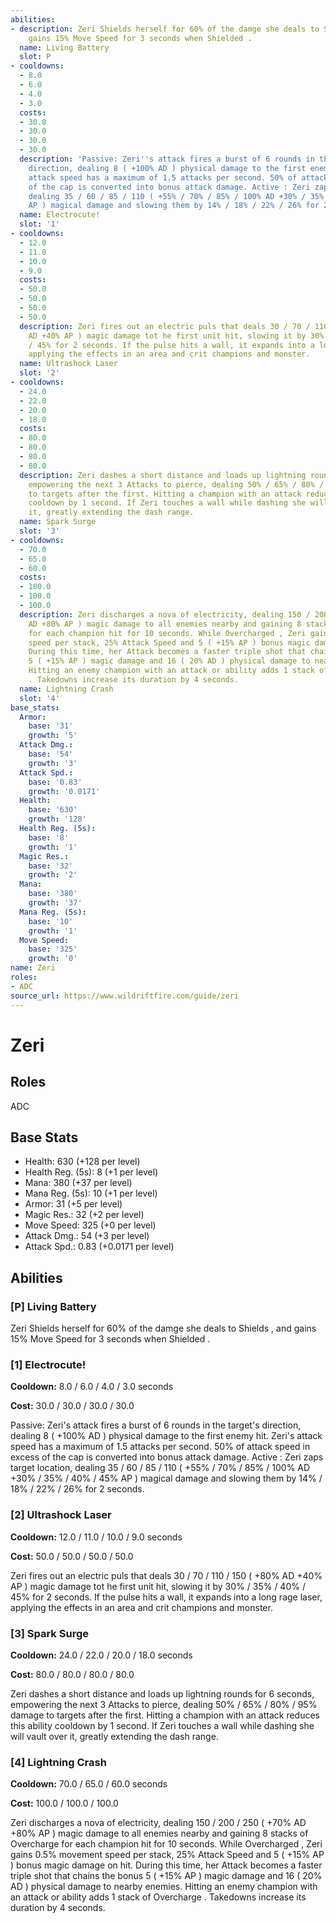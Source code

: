 ```yaml
---
abilities:
- description: Zeri Shields herself for 60% of the damge she deals to Shields , and
    gains 15% Move Speed for 3 seconds when Shielded .
  name: Living Battery
  slot: P
- cooldowns:
  - 8.0
  - 6.0
  - 4.0
  - 3.0
  costs:
  - 30.0
  - 30.0
  - 30.0
  - 30.0
  description: 'Passive: Zeri''s attack fires a burst of 6 rounds in the target''s
    direction, dealing 8 ( +100% AD ) physical damage to the first enemy hit. Zeri''s
    attack speed has a maximum of 1.5 attacks per second. 50% of attack speed in excess
    of the cap is converted into bonus attack damage. Active : Zeri zaps target location,
    dealing 35 / 60 / 85 / 110 ( +55% / 70% / 85% / 100% AD +30% / 35% / 40% / 45%
    AP ) magical damage and slowing them by 14% / 18% / 22% / 26% for 2 seconds.'
  name: Electrocute!
  slot: '1'
- cooldowns:
  - 12.0
  - 11.0
  - 10.0
  - 9.0
  costs:
  - 50.0
  - 50.0
  - 50.0
  - 50.0
  description: Zeri fires out an electric puls that deals 30 / 70 / 110 / 150 ( +80%
    AD +40% AP ) magic damage tot he first unit hit, slowing it by 30% / 35% / 40%
    / 45% for 2 seconds. If the pulse hits a wall, it expands into a long rage laser,
    applying the effects in an area and crit champions and monster.
  name: Ultrashock Laser
  slot: '2'
- cooldowns:
  - 24.0
  - 22.0
  - 20.0
  - 18.0
  costs:
  - 80.0
  - 80.0
  - 80.0
  - 80.0
  description: Zeri dashes a short distance and loads up lightning rounds for 6 seconds,
    empowering the next 3 Attacks to pierce, dealing 50% / 65% / 80% / 95% damage
    to targets after the first. Hitting a champion with an attack reduces this ability
    cooldown by 1 second. If Zeri touches a wall while dashing she will vault over
    it, greatly extending the dash range.
  name: Spark Surge
  slot: '3'
- cooldowns:
  - 70.0
  - 65.0
  - 60.0
  costs:
  - 100.0
  - 100.0
  - 100.0
  description: Zeri discharges a nova of electricity, dealing 150 / 200 / 250 ( +70%
    AD +80% AP ) magic damage to all enemies nearby and gaining 8 stacks of Overcharge
    for each champion hit for 10 seconds. While Overcharged , Zeri gains 0.5% movement
    speed per stack, 25% Attack Speed and 5 ( +15% AP ) bonus magic damage on hit.
    During this time, her Attack becomes a faster triple shot that chains the bonus
    5 ( +15% AP ) magic damage and 16 ( 20% AD ) physical damage to nearby enemies.
    Hitting an enemy champion with an attack or ability adds 1 stack of Overcharge
    . Takedowns increase its duration by 4 seconds.
  name: Lightning Crash
  slot: '4'
base_stats:
  Armor:
    base: '31'
    growth: '5'
  Attack Dmg.:
    base: '54'
    growth: '3'
  Attack Spd.:
    base: '0.83'
    growth: '0.0171'
  Health:
    base: '630'
    growth: '128'
  Health Reg. (5s):
    base: '8'
    growth: '1'
  Magic Res.:
    base: '32'
    growth: '2'
  Mana:
    base: '380'
    growth: '37'
  Mana Reg. (5s):
    base: '10'
    growth: '1'
  Move Speed:
    base: '325'
    growth: '0'
name: Zeri
roles:
- ADC
source_url: https://www.wildriftfire.com/guide/zeri
---
```


# Zeri

## Roles

ADC

## Base Stats

- Health: 630 (+128 per level)
- Health Reg. (5s): 8 (+1 per level)
- Mana: 380 (+37 per level)
- Mana Reg. (5s): 10 (+1 per level)
- Armor: 31 (+5 per level)
- Magic Res.: 32 (+2 per level)
- Move Speed: 325 (+0 per level)
- Attack Dmg.: 54 (+3 per level)
- Attack Spd.: 0.83 (+0.0171 per level)

## Abilities

### [P] Living Battery

Zeri Shields herself for 60% of the damge she deals to Shields , and gains 15% Move Speed for 3 seconds when Shielded .

### [1] Electrocute!

**Cooldown:** 8.0 / 6.0 / 4.0 / 3.0 seconds

**Cost:** 30.0 / 30.0 / 30.0 / 30.0

Passive: Zeri's attack fires a burst of 6 rounds in the target's direction, dealing 8 ( +100% AD ) physical damage to the first enemy hit. Zeri's attack speed has a maximum of 1.5 attacks per second. 50% of attack speed in excess of the cap is converted into bonus attack damage. Active : Zeri zaps target location, dealing 35 / 60 / 85 / 110 ( +55% / 70% / 85% / 100% AD +30% / 35% / 40% / 45% AP ) magical damage and slowing them by 14% / 18% / 22% / 26% for 2 seconds.

### [2] Ultrashock Laser

**Cooldown:** 12.0 / 11.0 / 10.0 / 9.0 seconds

**Cost:** 50.0 / 50.0 / 50.0 / 50.0

Zeri fires out an electric puls that deals 30 / 70 / 110 / 150 ( +80% AD +40% AP ) magic damage tot he first unit hit, slowing it by 30% / 35% / 40% / 45% for 2 seconds. If the pulse hits a wall, it expands into a long rage laser, applying the effects in an area and crit champions and monster.

### [3] Spark Surge

**Cooldown:** 24.0 / 22.0 / 20.0 / 18.0 seconds

**Cost:** 80.0 / 80.0 / 80.0 / 80.0

Zeri dashes a short distance and loads up lightning rounds for 6 seconds, empowering the next 3 Attacks to pierce, dealing 50% / 65% / 80% / 95% damage to targets after the first. Hitting a champion with an attack reduces this ability cooldown by 1 second. If Zeri touches a wall while dashing she will vault over it, greatly extending the dash range.

### [4] Lightning Crash

**Cooldown:** 70.0 / 65.0 / 60.0 seconds

**Cost:** 100.0 / 100.0 / 100.0

Zeri discharges a nova of electricity, dealing 150 / 200 / 250 ( +70% AD +80% AP ) magic damage to all enemies nearby and gaining 8 stacks of Overcharge for each champion hit for 10 seconds. While Overcharged , Zeri gains 0.5% movement speed per stack, 25% Attack Speed and 5 ( +15% AP ) bonus magic damage on hit. During this time, her Attack becomes a faster triple shot that chains the bonus 5 ( +15% AP ) magic damage and 16 ( 20% AD ) physical damage to nearby enemies. Hitting an enemy champion with an attack or ability adds 1 stack of Overcharge . Takedowns increase its duration by 4 seconds.

